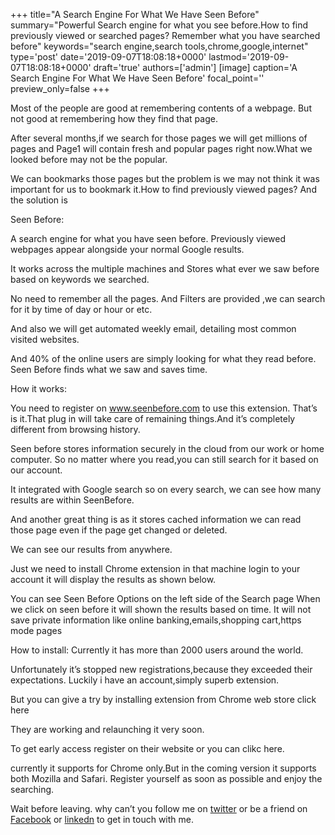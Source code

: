 +++
title="A Search Engine For What We Have Seen Before"
summary="Powerful Search engine for what you see before.How to find previously viewed or searched pages? Remember what you have searched before"
keywords="search engine,search tools,chrome,google,internet"
type='post'
date='2019-09-07T18:08:18+0000'
lastmod='2019-09-07T18:08:18+0000'
draft='true'
authors=['admin']
[image]
caption='A Search Engine For What We Have Seen Before'
focal_point=''
preview_only=false
+++

Most of the people are good at remembering contents of a webpage. But not good at remembering how they find that page.

After several months,if we search for those pages we will get millions of pages and Page1 will contain fresh and popular pages right now.What we looked before may not be the popular.

We can bookmarks those pages but the problem is we may not think it was important for us to bookmark it.How to find previously viewed pages?
And the solution is
 

Seen Before:

A search engine for what you have seen before. Previously viewed webpages appear alongside your normal Google results.

It works across the multiple machines and Stores what ever we saw before based on keywords we searched.

No need to remember all the pages. And Filters are provided ,we can search for it by time of day or hour or etc.

And also we will get automated weekly email, detailing most common visited websites.

And 40% of the online users are simply looking for what they read before. Seen Before finds what we saw and saves time.
 

How it works:

You need to register on www.seenbefore.com to use this extension.
That’s is it.That plug in will take care of remaining things.And it’s completely different from browsing history.

Seen before stores information securely in the cloud from our work or home computer.
So no matter where you read,you can still search for it based on our account.

It integrated with Google search so on every search, we can see how many results are within SeenBefore.

And another great thing is as it stores cached information we can read those page even if the page get changed or deleted.

We can see our results from anywhere.

Just we need to install Chrome extension in that machine login to your account it will display the results as shown below.

You can see Seen Before Options on the left side of the Search page When we click on    seen before it will shown the results based on time. It will not save private information like online banking,emails,shopping cart,https mode pages

How to install:
Currently it has more than 2000 users around the world.

Unfortunately it’s stopped new registrations,because they exceeded their expectations.
Luckily i have an account,simply superb extension.

But you can give a try by installing extension from Chrome web store click here

They are working and relaunching it very soon.

To get early access register on their website or you can clikc here.

currently it supports for Chrome only.But in the coming version it supports both Mozilla and Safari.
Register yourself as soon as possible and enjoy the searching.

Wait before leaving.
why can’t you follow me on <a href="https://twitter.com/arungudelli" target="_blank" rel="noopener">twitter</a> or be a friend on <a href="https://www.facebook.com/gudelliArun" target="_blank" rel="noopener">Facebook</a> or  <a href="https://www.linkedin.com/in/arungudelli/" target="_blank" rel="noopener">linkedn</a> to get in touch with me.
